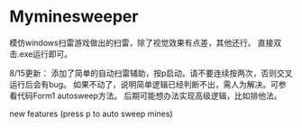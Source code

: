 # Myminesweeper

模仿windows扫雷游戏做出的扫雷，除了视觉效果有点差，其他还行。
直接双击.exe运行即可。

8/15更新：
添加了简单的自动扫雷辅助，按p启动。请不要连续按两次，否则交叉运行后会有bug。
如果不动了，说明简单逻辑已经判断不出，需人为解决。可参看代码Form1 autosweep方法。
后期可能想办法实现高级逻辑，比如排他法。

new features (press p to auto sweep mines)
